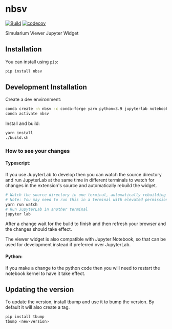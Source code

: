 
# nbsv

[![Build](https://github.com/simularium/nbsv/actions/workflows/build.yml/badge.svg)](https://github.com/simularium/nbsv/actions/workflows/build.yml)
[![codecov](https://codecov.io/gh/simularium/nbsv/branch/main/graph/badge.svg)](https://codecov.io/gh/simularium/nbsv)


Simularium Viewer Jupyter Widget 

## Installation

You can install using `pip`:

```bash
pip install nbsv
```

## Development Installation

Create a dev environment:
```bash
conda create -n nbsv -c conda-forge yarn python=3.9 jupyterlab notebook
conda activate nbsv
```

Install and build:
```bash
yarn install
./build.sh
``` 

### How to see your changes
#### Typescript:
If you use JupyterLab to develop then you can watch the source directory and run JupyterLab at the same time in different
terminals to watch for changes in the extension's source and automatically rebuild the widget.

```bash
# Watch the source directory in one terminal, automatically rebuilding when needed.
# Note: You may need to run this in a terminal with elevated permissions (Run as Administrator)
yarn run watch
# Run JupyterLab in another terminal
jupyter lab
```

After a change wait for the build to finish and then refresh your browser and the changes should take effect.

The viewer widget is also compatible with Jupyter Notebook, so that can be used for development instead if preferred over JupyterLab.

#### Python:
If you make a change to the python code then you will need to restart the notebook kernel to have it take effect.

## Updating the version

To update the version, install tbump and use it to bump the version.
By default it will also create a tag.

```bash
pip install tbump
tbump <new-version>
```

